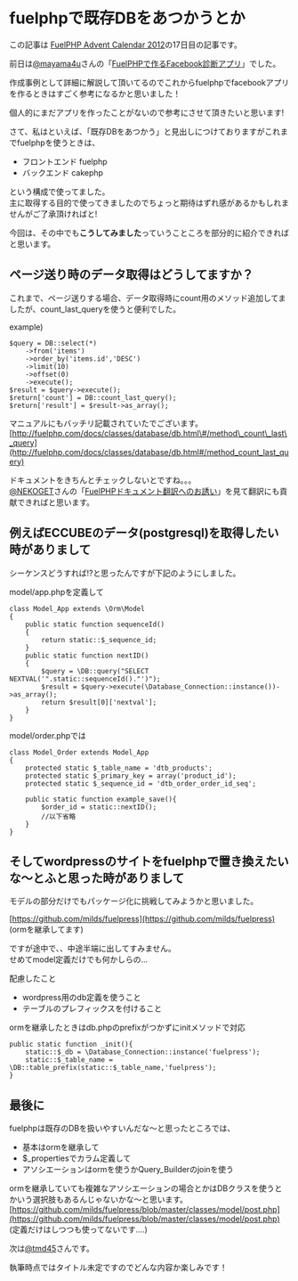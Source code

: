 # fuelphpで既存DBをあつかうとか

この記事は [FuelPHP Advent Calendar 2012](http://atnd.org/events/33753)の17日目の記事です。

前日は[@mayama4u](https://twitter.com/mayama4u)さんの「[FuelPHPで作るFacebook診断アプリ](http://offerbox.jp/engineer/473/)」でした。

作成事例として詳細に解説して頂いてるのでこれからfuelphpでfacebookアプリを作るときはすごく参考になるかと思いました！

個人的にまだアプリを作ったことがないので参考にさせて頂きたいと思います!

さて、私はといえば、「既存DBをあつかう」と見出しにつけておりますがこれまでfuelphpを使うときは、

-   フロントエンド fuelphp
-   バックエンド cakephp

という構成で使ってました。  
 主に取得する目的で使ってきましたのでちょっと期待はずれ感があるかもしれませんがご了承頂ければと!

今回は、その中でも**こうしてみました**っていうこところを部分的に紹介できればと思います。

## ページ送り時のデータ取得はどうしてますか？

これまで、ページ送りする場合、データ取得時にcount用のメソッド追加してましたが、count\_last\_queryを使うと便利でした。

example)

~~~~ {.brush: .php;}
$query = DB::select(*)
    ->from('items')
    ->order_by('items.id','DESC')
    ->limit(10)
    ->offset(0)
    ->execute();
$result = $query->execute();
$return['count'] = DB::count_last_query();
$return['result'] = $result->as_array();
~~~~

マニュアルにもバッチリ記載されていたでございます。  
 [http://fuelphp.com/docs/classes/database/db.html\#/method\_count\_last\_query](http://fuelphp.com/docs/classes/database/db.html#/method_count_last_query)

ドキュメントをきちんとチェックしないとですね。。。  
 [@NEKOGET](https://twitter.com/NEKOGET)さんの「[FuelPHPドキュメント翻訳へのお誘い](http://pneskin2.nekoget.com/press/?p=1044)」を見て翻訳にも貢献できればと思います。

## 例えばECCUBEのデータ(postgresql)を取得したい時がありまして

シーケンスどうすれば!?と思ったんですが下記のようにしました。

model/app.phpを定義して

~~~~ {.brush: .php;}
class Model_App extends \Orm\Model
{
    public static function sequenceId()
    {
        return static::$_sequence_id;
    }
    public static function nextID()
    {
        $query = \DB::query("SELECT NEXTVAL('".static::sequenceId()."')");
        $result = $query->execute(\Database_Connection::instance())->as_array();
        return $result[0]['nextval'];
    }
}
~~~~

model/order.phpでは

~~~~ {.brush: .php;}
class Model_Order extends Model_App
{
    protected static $_table_name = 'dtb_products';
    protected static $_primary_key = array('product_id');
    protected static $_sequence_id = 'dtb_order_order_id_seq';

    public static function example_save(){
        $order_id = static::nextID();
        //以下省略
    }
}
~~~~

## そしてwordpressのサイトをfuelphpで置き換えたいな〜とふと思った時がありまして

モデルの部分だけでもパッケージ化に挑戦してみようかと思いました。

[https://github.com/milds/fuelpress](https://github.com/milds/fuelpress)  
 (ormを継承してます)

ですが途中で、、中途半端に出してすみません。  
 せめてmodel定義だけでも何かしらの…

配慮したこと

-   wordpress用のdb定義を使うこと
-   テーブルのプレフィックスを付けること

ormを継承したときはdb.phpのprefixがつかずにinitメソッドで対応

~~~~ {.brush: .php;}
public static function _init(){
    static::$_db = \Database_Connection::instance('fuelpress');
    static::$_table_name = \DB::table_prefix(static::$_table_name,'fuelpress');
}
~~~~

## 最後に

fuelphpは既存のDBを扱いやすいんだな〜と思ったところでは、

-   基本はormを継承して
-   $\_propertiesでカラム定義して
-   アソシエーションはormを使うかQuery\_Builderのjoinを使う

ormを継承していても複雑なアソシエーションの場合とかはDBクラスを使うとかいう選択肢もあるんじゃないかな〜と思います。  
 [https://github.com/milds/fuelpress/blob/master/classes/model/post.php](https://github.com/milds/fuelpress/blob/master/classes/model/post.php)  
 (定義だけはしつつも使ってないです….)

次は[@tmd45](https://twitter.com/tmd45)さんです。

執筆時点ではタイトル未定ですのでどんな内容か楽しみです！

